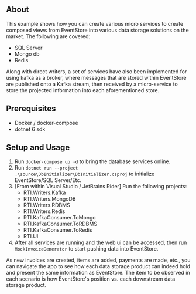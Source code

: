 ## About ##
This example shows how you can create various micro services to create composed views from EventStore into various data storage solutions on the market.  The following are covered:

* SQL Server
* Mongo db
* Redis

Along with direct writers, a set of services have also been implemented for using kafka as a broker, where messages that are stored within EventStore are published onto a Kafka stream, then received by a micro-service to store the projected information into each aforementioned store.

## Prerequisites ##

* Docker / docker-compose
* dotnet 6 sdk

## Setup and Usage ##

1. Run `docker-compose up -d` to bring the database services online.
2. Run `dotnet run --project .\source\DbInitializer\DbInitializer.csproj` to initialize EventStore/SQL Server/Etc.
3. [From within Visual Studio / JetBrains Rider] Run the following projects:
   * RTI.Writers.Kafka
   * RTI.Writers.MongoDB
   * RTI.Writers.RDBMS
   * RTI.Writers.Redis
   * RTI.KafkaConsumer.ToMongo
   * RTI.KafkaConsumer.ToRDBMS
   * RTI.KafkaConsumer.ToRedis
   * RTI.UI
4. After all services are running and the web ui can be accessed, then run `MockInvoiceGenerator` to start pushing data into EventStore.

As new invoices are created, items are added, payments are made, etc., you can navigate the app to see how each data storage product can indeed hold and present the same information as EventStore.  The item to be observed in each scenario is how EventStore's position vs. each downstream data storage product.
